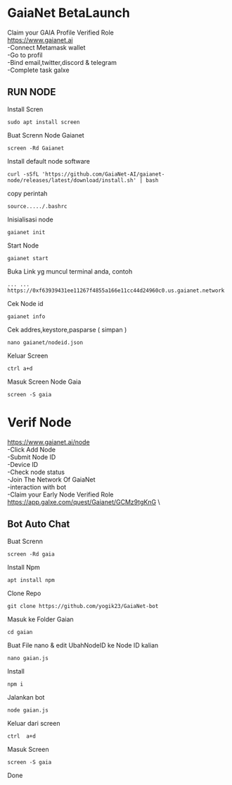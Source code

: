 # GaiaNet BetaLaunch
Claim your GAIA Profile Verified Role \
https://www.gaianet.ai \
-Connect Metamask wallet \
-Go to profil \
-Bind email,twitter,discord & telegram \
-Complete task galxe 



## RUN NODE


Install Scren
```
sudo apt install screen
```
Buat Screnn Node Gaianet
```
screen -Rd Gaianet
```
Install default node software
```
curl -sSfL 'https://github.com/GaiaNet-AI/gaianet-node/releases/latest/download/install.sh' | bash
```
copy perintah
```
source...../.bashrc
```
Inisialisasi node
```
gaianet init
```
Start Node
```
gaianet start
```
Buka Link yg muncul terminal anda, contoh 
```
... ... https://0xf63939431ee11267f4855a166e11cc44d24960c0.us.gaianet.network
```
Cek Node id
```
gaianet info
```
Cek addres,keystore,pasparse ( simpan )
```
nano gaianet/nodeid.json
```

Keluar Screen
```
ctrl a+d
```
Masuk Screen Node Gaia
```
screen -S gaia
```

# Verif Node
https://www.gaianet.ai/node \
-Click Add Node \
-Submit Node ID \
-Device ID \
-Check node status \
-Join The Network Of GaiaNet \
-interaction with bot \
-Claim your Early Node Verified Role https://app.galxe.com/quest/Gaianet/GCMz9tgKnG \

## Bot Auto Chat

Buat Screnn
```
screen -Rd gaia
```
Install Npm
```
apt install npm
```
Clone Repo
```
git clone https://github.com/yogik23/GaiaNet-bot
```
Masuk ke Folder Gaian
```
cd gaian
```
Buat File nano & edit UbahNodeID ke Node ID kalian
```
nano gaian.js
```
Install
```
npm i
```
Jalankan bot
```
node gaian.js
```

Keluar dari screen
```
ctrl  a+d
```
Masuk Screen
```
screen -S gaia
```

Done
